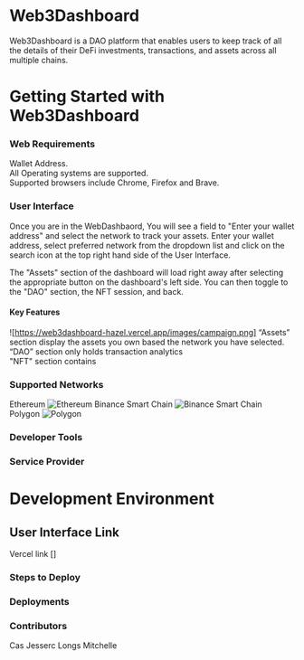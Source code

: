 
# Web3Dashboard 
Web3Dashboard is a DAO platform that enables users to keep track of all the details of their DeFi investments, transactions, and assets across all multiple chains.

# Getting Started with Web3Dashboard
### Web Requirements
Wallet Address.<br>
All Operating systems are supported.<br>
Supported browsers include Chrome, Firefox and Brave.<br>

### User Interface
Once you are in the WebDashbaord, You will see a field to "Enter your wallet address" and select the network to track your assets. Enter your wallet address, select preferred network from the dropdown list and click on the search icon at the top right hand side of the User Interface.
 

The "Assets" section of the dashboard will load right away after selecting the appropriate button on the dashboard's left side. You can then toggle to the "DAO" section, the NFT session, and back.


#### Key Features
![https://web3dashboard-hazel.vercel.app/images/campaign.png]
“Assets” section display the assets you own based the network you have selected. <br>
“DAO” section only holds transaction analytics <br>
"NFT" section contains <br>


### Supported Networks
Ethereum
![Ethereum](https://logo-download.com/wp-content/data/images/png/Ethereum-logo.png)
Binance Smart Chain
![Binance Smart Chain](https://logowik.com/content/uploads/images/t_binance-coin-bnb5057.jpg)
Polygon
![Polygon](https://thumbs.dreamstime.com/b/polygon-logos-vector-logo-text-icon-author-s-development-image-large-size-original-red-230651964.jpg)

### Developer Tools
### Service Provider

# Development Environment

## User Interface Link
Vercel link []

### Steps to Deploy
### Deployments

### Contributors
Cas
Jesserc
Longs
Mitchelle
